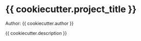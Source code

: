 # {{ cookiecutter.project_title }}

Author: {{ cookiecutter.author }}

{{ cookiecutter.description }}
